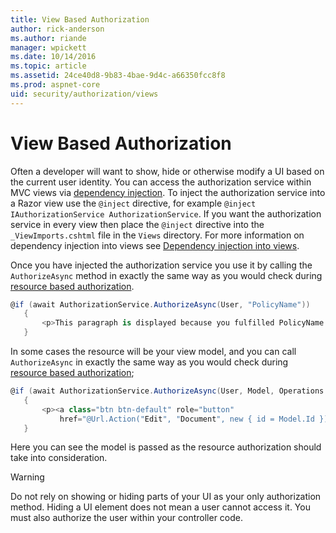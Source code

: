 ```yaml
---
title: View Based Authorization
author: rick-anderson
ms.author: riande
manager: wpickett
ms.date: 10/14/2016
ms.topic: article
ms.assetid: 24ce40d8-9b83-4bae-9d4c-a66350fcc8f8
ms.prod: aspnet-core
uid: security/authorization/views
---
```

# View Based Authorization

<a name=security-authorization-views></a>

Often a developer will want to show, hide or otherwise modify a UI based on the current user identity. You can access the authorization service within MVC views via [dependency injection](../../fundamentals/dependency-injection.md#fundamentals-dependency-injection). To inject the authorization service into a Razor view use the `@inject` directive, for example `@inject IAuthorizationService AuthorizationService`. If you want the authorization service in every view then place the `@inject` directive into the `_ViewImports.cshtml` file in the `Views` directory. For more information on dependency injection into views see [Dependency injection into views](../../mvc/views/dependency-injection.md).

Once you have injected the authorization service you use it by calling the `AuthorizeAsync` method in exactly the same way as you would check during [resource based authorization](resourcebased.md#security-authorization-resource-based-imperative).

````csharp
@if (await AuthorizationService.AuthorizeAsync(User, "PolicyName"))
   {
       <p>This paragraph is displayed because you fulfilled PolicyName.</p>
   }
   ````

In some cases the resource will be your view model, and you can call `AuthorizeAsync` in exactly the same way as you would check during [resource based authorization](resourcebased.md#security-authorization-resource-based-imperative);

````csharp
@if (await AuthorizationService.AuthorizeAsync(User, Model, Operations.Edit))
   {
       <p><a class="btn btn-default" role="button"
           href="@Url.Action("Edit", "Document", new { id = Model.Id })">Edit</a></p>
   }
   ````

Here you can see the model is passed as the resource authorization should take into consideration.

>[!WARNING]
>Do not rely on showing or hiding parts of your UI as your only authorization method. Hiding a UI element does not mean a user cannot access it. You must also authorize the user within your controller code.
